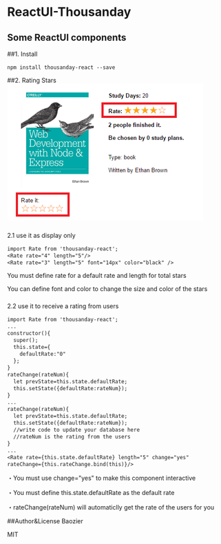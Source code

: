 # ReactUI-Thousanday
Some ReactUI components
---
##1. Install
```
npm install thousanday-react --save
```
##2. Rating Stars
![Rating](https://raw.githubusercontent.com/byn9826/ReactUI-Thousanday/master/~pic/1.PNG)<p>
###
2.1 use it as display only
```
import Rate from 'thousanday-react';
<Rate rate="4" length="5"/>
<Rate rate="3" length="5" font="14px" color="black" />
```
You must define rate for a default rate and length for total stars<p>
You can define font and color to change the size and color of the stars
###
2.2 use it to receive a rating from users
```
import Rate from 'thousanday-react';
...
constructor(){
  super();
  this.state={
    defaultRate:"0"
  };
}
rateChange(rateNum){
  let prevState=this.state.defaultRate;
  this.setState({defaultRate:rateNum});
}
...
rateChange(rateNum){
  let prevState=this.state.defaultRate;
  this.setState({defaultRate:rateNum});
  //write code to update your database here
  //rateNum is the rating from the users
}
...
<Rate rate={this.state.defaultRate} length="5" change="yes" rateChange={this.rateChange.bind(this)}/>
```
・You must use change="yes" to make this component interactive<p>
・You must define this.state.defaultRate as the default rate<p>
・rateChange(rateNum) will automaticlly get the rate of the users for you<p>
##Author&License
Baozier<p>
MIT

